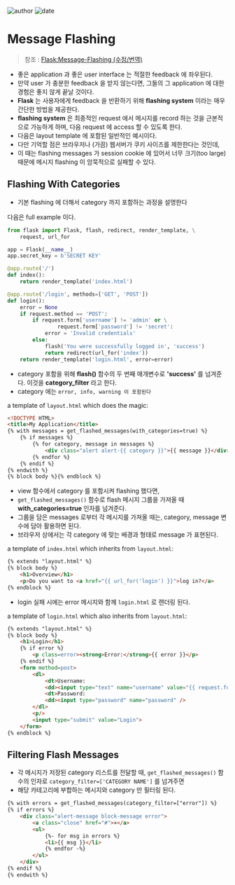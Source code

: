 
![author](https://img.shields.io/badge/author-daesungRa-lightgray.svg?style=flat-square)
![date](https://img.shields.io/badge/date-190529-lightgray.svg?style=flat-square)

# Message Flashing

> 참조 : [Flask:Message-Flashing (수정/번역)](http://flask.pocoo.org/docs/1.0/patterns/flashing/)

- 좋은 application 과 좋은 user interface 는 적절한 feedback 에 좌우된다.
- 만약 user 가 충분한 feedback 을 받지 않는다면, 그들의 그 application 에 대한 경험은 좋지 않게 끝날 것이다.
- **Flask** 는 사용자에게 feedback 을 반환하기 위해 **flashing system** 이라는 매우 간단한 방법을 제공한다.
- **flashing system** 은 최종적인 request 에서 메시지를 record 하는 것을 근본적으로 가능하게 하며, 다음 request 에 access 할 수 있도록 한다.
- 다음은 layout template 에 포함된 일반적인 예시이다.
- 다만 기억할 점은 브라우저나 (가끔) 웹서버가 쿠키 사이즈를 제한한다는 것인데,
- 이 때는 flashing messages 가 session cookie 에 있어서 너무 크기(too large) 때문에 메시지 flashing 이 암묵적으로 실패할 수 있다.

## Flashing With Categories

- 기본 flashing 에 더해서 category 까지 포함하는 과정을 설명한다

다음은 full example 이다.
```python
from flask import Flask, flash, redirect, render_template, \
    request, url_for

app = Flask(__name__)
app.secret_key = b'SECRET KEY'

@app.route('/')
def index():
    return render_template('index.html')

@app.route('/login', methods=['GET', 'POST'])
def login():
    error = None
    if request.method == 'POST':
        if request.form['username'] != 'admin' or \
                request.form['password'] != 'secret':
            error = 'Invalid credentials'
        else:
            flash('You were successfully logged in', 'success')
            return redirect(url_for('index'))
    return render_template('login.html', error=error)
```

- category 포함을 위해 **flash()** 함수의 두 번째 매개변수로 **'success'** 를 넘겨준다. 이것을 **category_filter** 라고 한다.
- category 에는 ```error, info, warning 이 포함된다```

a template of ```layout.html``` which does the magic:
```html
<!DOCTYPE HTML>
<title>My Application</title>
{% with messages = get_flashed_messages(with_categories=true) %}
    {% if messages %}
        {% for category, message in messages %}
            <div class="alert alert-{{ category }}">{{ message }}</div>
        {% endfor %}
    {% endif %}
{% endwith %}
{% block body %}{% endblock %}
```

- view 함수에서 category 를 포함시켜 flashing 했다면,
- ```get_flashed_messages()``` 함수로 flash 메시지 그룹을 가져올 때 **with_categories=true** 인자를 넘겨준다.
- 그룹을 담은 messages 로부터 각 메시지를 가져올 때는, category, message 변수에 담아 활용하면 된다.
- 브라우저 상에서는 각 category 에 맞는 배경과 형태로 message 가 표현된다.

a template of ```index.html``` which inherits from ```layout.html```:
```html
{% extends "layout.html" %}
{% block body %}
    <h1>Overview</h1>
    <p>Do you want to <a href="{{ url_for('login') }}">log in?</a>
{% endblock %}
```

- login 실패 시에는 error 메시지와 함께 ```login.html``` 로 렌더링 된다.

a template of ```login.html``` which also inherits from ```layout.html```:
```html
{% extends "layout.html" %}
{% block body %}
    <h1>Login</h1>
    {% if error %}
        <p class=error><strong>Error:</strong>{{ error }}</p>
    {% endif %}
    <form method=post>
        <dl>
            <dt>Username:
            <dd><input type="text" name="username" value="{{ request.form.username }}" />
            <dt>Password:
            <dd><input type="password" name="password" />
        </dl>
        <p/>
        <input type="submit" value="Login">
    </form>
{% endblock %}
```

## Filtering Flash Messages

- 각 메시지가 저장된 category 리스트를 전달할 때, ```get_flashed_messages()``` 함수의 인자로 ```category_filter=['CATEGORY NAME']``` 를 넘겨주면
- 해당 카테고리에 부합하는 메시지와 category 만 필터링 된다.

```html
{% with errors = get_flashed_messages(category_filter=["error"]) %}
{% if errors %}
    <div class="alert-message block-message error">
        <a class="close" href="#">×</a>
        <ul>
            {%- for msg in errors %}
            <li>{{ msg }}</li>
            {% endfor -%}
        </ul>
    </div>
{% endif %}
{% endwith %}
```




